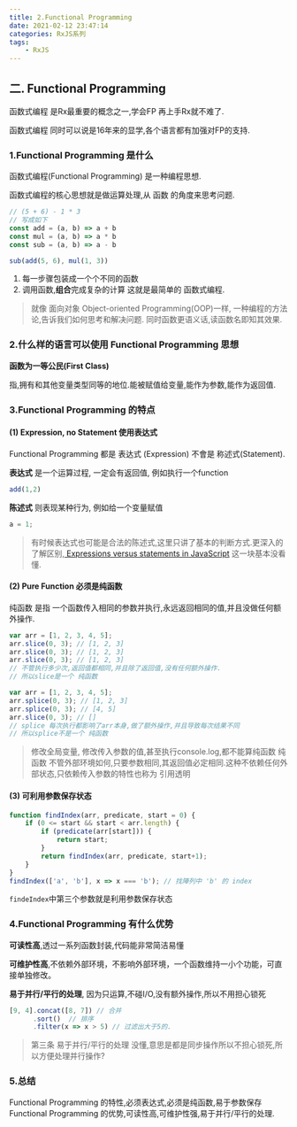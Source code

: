 ```yaml
---
title: 2.Functional Programming
date: 2021-02-12 23:47:14
categories: RxJS系列
tags: 
    - RxJS
---
```

## 二. Functional Programming

函数式编程 是Rx最重要的概念之一,学会FP 再上手Rx就不难了.

函数式编程 同时可以说是16年来的显学,各个语言都有加强对FP的支持.

### 1.Functional Programming 是什么

函数式编程(Functional Programming) 是一种编程思想.

函数式编程的核心思想就是做运算处理,从 函数 的角度来思考问题.

```js
// (5 + 6) - 1 * 3
// 写成如下
const add = (a, b) => a + b
const mul = (a, b) => a * b
const sub = (a, b) => a - b

sub(add(5, 6), mul(1, 3))
```

1. 每一步骤包装成一个个不同的函数
2. 调用函数,**组合**完成复杂的计算
这就是最简单的 函数式编程.

> 就像 面向对象 Object-oriented Programming(OOP)一样, 一种编程的方法论,告诉我们如何思考和解决问题.
> 同时函数更语义话,读函数名即知其效果.

### 2.什么样的语言可以使用 Functional Programming 思想

**函数为一等公民(First Class)**

指,拥有和其他变量类型同等的地位.能被赋值给变量,能作为参数,能作为返回值.

### 3.Functional Programming 的特点

#### (1) Expression, no Statement 使用表达式

Functional Programming 都是 表达式 (Expression) 不會是 称述式(Statement).

**表达式** 是一个运算过程, 一定会有返回值, 例如执行一个function
```js
add(1,2)
```
**陈述式** 则表现某种行为, 例如给一个变量赋值
```js
a = 1;
```

> 有时候表达式也可能是合法的陈述式,这里只讲了基本的判断方式.更深入的了解区别,[ Expressions versus statements in JavaScript](https://2ality.com/2012/09/expressions-vs-statements.html)
> 这一块基本没看懂.

#### (2) Pure Function 必须是纯函数

纯函数 是指 一个函数传入相同的参数并执行,永远返回相同的值,并且没做任何额外操作.

```js
var arr = [1, 2, 3, 4, 5];
arr.slice(0, 3); // [1, 2, 3]
arr.slice(0, 3); // [1, 2, 3]
arr.slice(0, 3); // [1, 2, 3]
// 不管执行多少次,返回值都相同,并且除了返回值,没有任何额外操作.
// 所以slice是一个 纯函数
```

```js
var arr = [1, 2, 3, 4, 5];
arr.splice(0, 3); // [1, 2, 3]
arr.splice(0, 3); // [4, 5]
arr.slice(0, 3); // []
// splice 每次执行都影响了arr本身,做了额外操作,并且导致每次结果不同
// 所以splice不是一个 纯函数
```
> 修改全局变量, 修改传入参数的值,甚至执行console.log,都不能算纯函数
> 纯函数 不管外部环境如何,只要参数相同,其返回值必定相同.这种不依赖任何外部状态,只依赖传入参数的特性也称为 引用透明

#### (3) 可利用参数保存状态
```js
function findIndex(arr, predicate, start = 0) {
    if (0 <= start && start < arr.length) {
        if (predicate(arr[start])) {
            return start;
        }
        return findIndex(arr, predicate, start+1);
    }
}
findIndex(['a', 'b'], x => x === 'b'); // 找陣列中 'b' 的 index
```

`findeIndex`中第三个参数就是利用参数保存状态

### 4.Functional Programming 有什么优势

__可读性高__,透过一系列函数封装,代码能非常简洁易懂

__可维护性高__,不依赖外部环境，不影响外部环境，一个函数维持一小个功能，可直接单独修改。

__易于并行/平行的处理__, 因为只运算,不碰I/O,没有额外操作,所以不用担心锁死

```js
[9, 4].concat([8, 7]) // 合并
      .sort()  // 排序
      .filter(x => x > 5) // 过滤出大于5的.
```
> 第三条 易于并行/平行的处理 没懂,意思是都是同步操作所以不担心锁死,所以方便处理并行操作?

### 5.总结

Functional Programming 的特性,必须表达式,必须是纯函数,易于参数保存
Functional Programming 的优势,可读性高,可维护性强,易于并行/平行的处理.